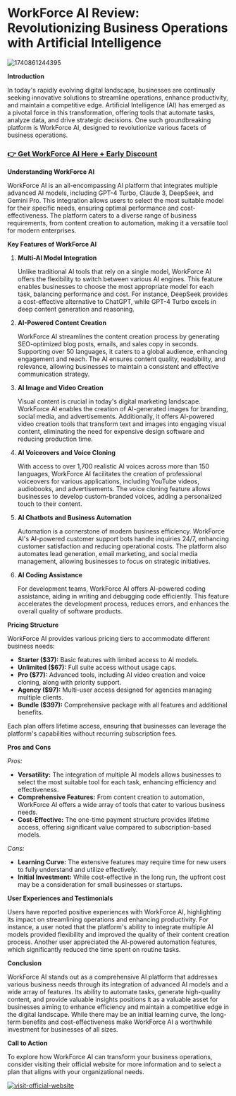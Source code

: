 <head>
  <title>WorkForce AI Review: Revolutionizing Business Operations with Artificial Intelligence</title>
</head>

# **WorkForce AI Review: Revolutionizing Business Operations with Artificial Intelligence**

![1740861244395](https://github.com/user-attachments/assets/f1569448-6390-4856-add5-cce20a3d1779)


**Introduction**

In today's rapidly evolving digital landscape, businesses are continually seeking innovative solutions to streamline operations, enhance productivity, and maintain a competitive edge. Artificial Intelligence (AI) has emerged as a pivotal force in this transformation, offering tools that automate tasks, analyze data, and drive strategic decisions. One such groundbreaking platform is WorkForce AI, designed to revolutionize various facets of business operations.
### [👉 Get WorkForce AI Here + Early Discount](https://jvz2.com/c/1618817/415418/)

**Understanding WorkForce AI**

WorkForce AI is an all-encompassing AI platform that integrates multiple advanced AI models, including GPT-4 Turbo, Claude 3, DeepSeek, and Gemini Pro. This integration allows users to select the most suitable model for their specific needs, ensuring optimal performance and cost-effectiveness. The platform caters to a diverse range of business requirements, from content creation to automation, making it a versatile tool for modern enterprises.

**Key Features of WorkForce AI**

1. **Multi-AI Model Integration**

   Unlike traditional AI tools that rely on a single model, WorkForce AI offers the flexibility to switch between various AI engines. This feature enables businesses to choose the most appropriate model for each task, balancing performance and cost. For instance, DeepSeek provides a cost-effective alternative to ChatGPT, while GPT-4 Turbo excels in deep content generation and reasoning.

2. **AI-Powered Content Creation**

   WorkForce AI streamlines the content creation process by generating SEO-optimized blog posts, emails, and sales copy in seconds. Supporting over 50 languages, it caters to a global audience, enhancing engagement and reach. The AI ensures content quality, readability, and relevance, allowing businesses to maintain a consistent and effective communication strategy.

3. **AI Image and Video Creation**

   Visual content is crucial in today's digital marketing landscape. WorkForce AI enables the creation of AI-generated images for branding, social media, and advertisements. Additionally, it offers AI-powered video creation tools that transform text and images into engaging visual content, eliminating the need for expensive design software and reducing production time.

4. **AI Voiceovers and Voice Cloning**

   With access to over 1,700 realistic AI voices across more than 150 languages, WorkForce AI facilitates the creation of professional voiceovers for various applications, including YouTube videos, audiobooks, and advertisements. The voice cloning feature allows businesses to develop custom-branded voices, adding a personalized touch to their content.

5. **AI Chatbots and Business Automation**

   Automation is a cornerstone of modern business efficiency. WorkForce AI's AI-powered customer support bots handle inquiries 24/7, enhancing customer satisfaction and reducing operational costs. The platform also automates lead generation, email marketing, and social media management, allowing businesses to focus on strategic initiatives.

6. **AI Coding Assistance**

   For development teams, WorkForce AI offers AI-powered coding assistance, aiding in writing and debugging code efficiently. This feature accelerates the development process, reduces errors, and enhances the overall quality of software products.

**Pricing Structure**

WorkForce AI provides various pricing tiers to accommodate different business needs:

- **Starter ($37):** Basic features with limited access to AI models.
- **Unlimited ($67):** Full suite access without usage caps.
- **Pro ($77):** Advanced tools, including AI video creation and voice cloning, along with priority support.
- **Agency ($97):** Multi-user access designed for agencies managing multiple clients.
- **Bundle ($397):** Comprehensive package with all features and additional benefits.

Each plan offers lifetime access, ensuring that businesses can leverage the platform's capabilities without recurring subscription fees.

**Pros and Cons**

*Pros:*

- **Versatility:** The integration of multiple AI models allows businesses to select the most suitable tool for each task, enhancing efficiency and effectiveness.
- **Comprehensive Features:** From content creation to automation, WorkForce AI offers a wide array of tools that cater to various business needs.
- **Cost-Effective:** The one-time payment structure provides lifetime access, offering significant value compared to subscription-based models.

*Cons:*

- **Learning Curve:** The extensive features may require time for new users to fully understand and utilize effectively.
- **Initial Investment:** While cost-effective in the long run, the upfront cost may be a consideration for small businesses or startups.

**User Experiences and Testimonials**

Users have reported positive experiences with WorkForce AI, highlighting its impact on streamlining operations and enhancing productivity. For instance, a user noted that the platform's ability to integrate multiple AI models provided flexibility and improved the quality of their content creation process. Another user appreciated the AI-powered automation features, which significantly reduced the time spent on routine tasks.

**Conclusion**

WorkForce AI stands out as a comprehensive AI platform that addresses various business needs through its integration of advanced AI models and a wide array of features. Its ability to automate tasks, generate high-quality content, and provide valuable insights positions it as a valuable asset for businesses aiming to enhance efficiency and maintain a competitive edge in the digital landscape. While there may be an initial learning curve, the long-term benefits and cost-effectiveness make WorkForce AI a worthwhile investment for businesses of all sizes.

**Call to Action**

To explore how WorkForce AI can transform your business operations, consider visiting their official website for more information and to select a plan that aligns with your organizational needs.

[![visit-official-website](https://github.com/user-attachments/assets/586094dc-2a23-4b5c-9559-13d93f1a670a)](https://jvz2.com/c/1618817/415418/)
